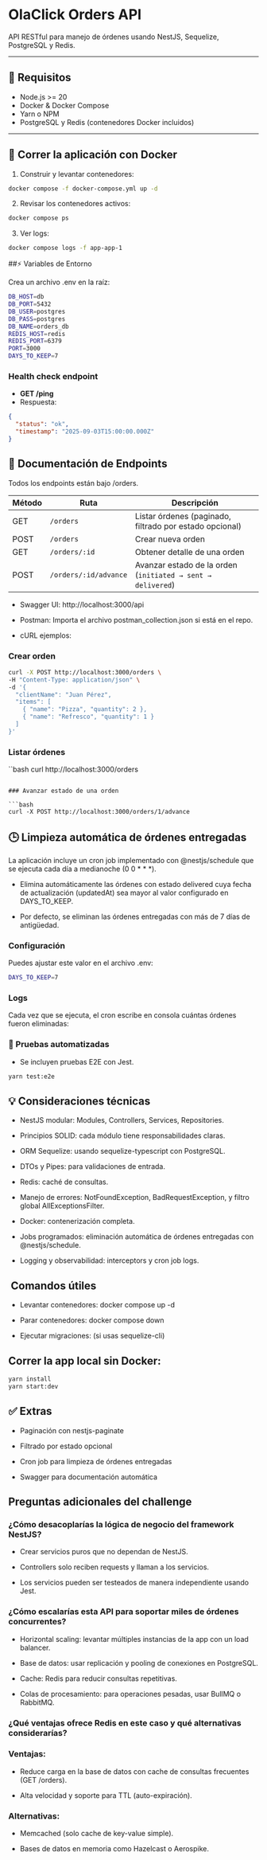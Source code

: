 # OlaClick Orders API

API RESTful para manejo de órdenes usando NestJS, Sequelize, PostgreSQL y Redis.  

---

## 🚀 Requisitos

- Node.js >= 20
- Docker & Docker Compose
- Yarn o NPM
- PostgreSQL y Redis (contenedores Docker incluidos)

---

## 🐳 Correr la aplicación con Docker

1. Construir y levantar contenedores:

```bash
docker compose -f docker-compose.yml up -d
```

2. Revisar los contenedores activos:

```bash
docker compose ps
```

3. Ver logs:

```bash
docker compose logs -f app-app-1
```

##⚡ Variables de Entorno

Crea un archivo .env en la raíz:

```bash
DB_HOST=db
DB_PORT=5432
DB_USER=postgres
DB_PASS=postgres
DB_NAME=orders_db
REDIS_HOST=redis
REDIS_PORT=6379
PORT=3000
DAYS_TO_KEEP=7
```

### Health check endpoint

- **GET /ping**
- Respuesta:
```json
{
  "status": "ok",
  "timestamp": "2025-09-03T15:00:00.000Z"
}
```

## 📖 Documentación de Endpoints

Todos los endpoints están bajo /orders.

| Método | Ruta               | Descripción                                                   |
|--------|--------------------|---------------------------------------------------------------|
| GET    | `/orders`          | Listar órdenes (paginado, filtrado por estado opcional)       |
| POST   | `/orders`          | Crear nueva orden                                             |
| GET    | `/orders/:id`      | Obtener detalle de una orden                                  |
| POST   | `/orders/:id/advance` | Avanzar estado de la orden (`initiated → sent → delivered`) |

- Swagger UI: http://localhost:3000/api

- Postman: Importa el archivo postman_collection.json si está en el repo.

- cURL ejemplos:

### Crear orden

```bash
curl -X POST http://localhost:3000/orders \
-H "Content-Type: application/json" \
-d '{
  "clientName": "Juan Pérez",
  "items": [
    { "name": "Pizza", "quantity": 2 },
    { "name": "Refresco", "quantity": 1 }
  ]
}'
```

### Listar órdenes

``bash
curl http://localhost:3000/orders
```

### Avanzar estado de una orden

```bash
curl -X POST http://localhost:3000/orders/1/advance
```

## 🕒 Limpieza automática de órdenes entregadas

La aplicación incluye un cron job implementado con @nestjs/schedule que se ejecuta cada día a medianoche (0 0 * * *).

- Elimina automáticamente las órdenes con estado delivered cuya fecha de actualización (updatedAt) sea mayor al valor configurado en DAYS_TO_KEEP.

- Por defecto, se eliminan las órdenes entregadas con más de 7 días de antigüedad.

### Configuración

Puedes ajustar este valor en el archivo .env:

```bash
DAYS_TO_KEEP=7
```

### Logs

Cada vez que se ejecuta, el cron escribe en consola cuántas órdenes fueron eliminadas:

### 🧪 Pruebas automatizadas

- Se incluyen pruebas E2E con Jest.
 
```bash
yarn test:e2e
```

## 💡 Consideraciones técnicas

- NestJS modular: Modules, Controllers, Services, Repositories.

- Principios SOLID: cada módulo tiene responsabilidades claras.

- ORM Sequelize: usando sequelize-typescript con PostgreSQL.

- DTOs y Pipes: para validaciones de entrada.

- Redis: caché de consultas.

- Manejo de errores: NotFoundException, BadRequestException, y filtro global AllExceptionsFilter.

- Docker: contenerización completa.

- Jobs programados: eliminación automática de órdenes entregadas con @nestjs/schedule.

- Logging y observabilidad: interceptors y cron job logs.

## ️ Comandos útiles

- Levantar contenedores: docker compose up -d

- Parar contenedores: docker compose down

- Ejecutar migraciones: (si usas sequelize-cli)

## Correr la app local sin Docker:

```bash
yarn install
yarn start:dev
```

## ✅ Extras

- Paginación con nestjs-paginate

- Filtrado por estado opcional

- Cron job para limpieza de órdenes entregadas

- Swagger para documentación automática

## Preguntas adicionales del challenge

### ¿Cómo desacoplarías la lógica de negocio del framework NestJS?

- Crear servicios puros que no dependan de NestJS.

- Controllers solo reciben requests y llaman a los servicios.

- Los servicios pueden ser testeados de manera independiente usando Jest.

### ¿Cómo escalarías esta API para soportar miles de órdenes concurrentes?

- Horizontal scaling: levantar múltiples instancias de la app con un load balancer.

- Base de datos: usar replicación y pooling de conexiones en PostgreSQL.

- Cache: Redis para reducir consultas repetitivas.

- Colas de procesamiento: para operaciones pesadas, usar BullMQ o RabbitMQ.

### ¿Qué ventajas ofrece Redis en este caso y qué alternativas considerarías?

### Ventajas:

- Reduce carga en la base de datos con cache de consultas frecuentes (GET /orders).

- Alta velocidad y soporte para TTL (auto-expiración).

### Alternativas:

- Memcached (solo cache de key-value simple).

- Bases de datos en memoria como Hazelcast o Aerospike.

